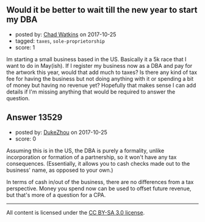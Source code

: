 ## Would it be better to wait till the new year to start my DBA

- posted by: [Chad Watkins](https://stackexchange.com/users/2132559/chad-watkins) on 2017-10-25
- tagged: `taxes`, `sole-proprietorship`
- score: 1

Im starting a small business based in the US. Basically it a 5k race that I want to do in May(ish). If I register my business now as a DBA and pay for the artwork this year, would that add much to taxes? Is there any kind of tax fee for having the business but not doing anything with it or spending a bit of money but having no revenue yet? Hopefully that makes sense I can add details if I'm missing anything that would be required to answer the question.


## Answer 13529

- posted by: [DukeZhou](https://stackexchange.com/users/4146639/dukezhou) on 2017-10-25
- score: 0

Assuming this is in the US, the DBA is purely a formality, unlike incorporation or formation of a partnership, so it won't have any tax consequences.  (Essentially, it allows you to cash checks made out to the business' name, as opposed to your own.)

In terms of cash in/out of the business, there are no differences from a tax perspective.  Money you spend now can be used to offset future revenue, but that's more of a question for a CPA.






---

All content is licensed under the [CC BY-SA 3.0 license](https://creativecommons.org/licenses/by-sa/3.0/).
